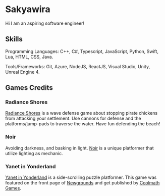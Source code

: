 # Sakyawira
 
Hi I am an aspiring software engineer! 

## Skills
Programming Languages: C++, C#, Typescript, JavaScript, Python, Swift, Lua, HTML, CSS, Java.

Tools/Frameworks: Git, Azure, NodeJS, ReactJS, Visual Studio, Unity, Unreal Engine 4.

## Games Credits

### Radiance Shores
[Radiance Shores](https://ourlittlestudio.itch.io/radiant-shores) is a wave defense game about stopping pirate chickens from attacking your settlement. Use cannons for defense and the platforms/jump-pads to traverse the water. Have fun defending the beach! 

### Noir
Avoiding darkness, and basking in light. [Noir](https://ourlittlestudio.itch.io/noir) is a unique platformer that utilize lighting as mechanic. 

### Yanet in Yonderland
[Yanet in Yonderland](https://ourlittlestudio.itch.io/yanet-in-yonderland) is a side-scrolling puzzle platformer. This game was featured on the front page of [Newgrounds](https://www.newgrounds.com/portal/view/732919) and get published by [Coolmath Games](https://www.coolmathgames.com/0-yanet-in-yonderland).



